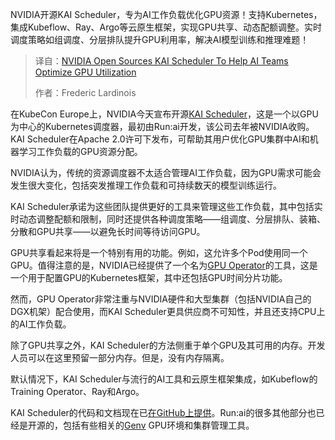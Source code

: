 <!--
title: NVIDIA开源KAI调度器，助力AI团队优化GPU利用率
cover: https://cdn.thenewstack.io/media/2025/03/38e95859-nvidia-gtp-logo-scaled.jpg
summary: NVIDIA开源KAI Scheduler，专为AI工作负载优化GPU资源！支持Kubernetes，集成Kubeflow、Ray、Argo等云原生框架，实现GPU共享、动态配额调整。实时调度策略如组调度、分层排队提升GPU利用率，解决AI模型训练和推理难题！
-->

NVIDIA开源KAI Scheduler，专为AI工作负载优化GPU资源！支持Kubernetes，集成Kubeflow、Ray、Argo等云原生框架，实现GPU共享、动态配额调整。实时调度策略如组调度、分层排队提升GPU利用率，解决AI模型训练和推理难题！

> 译自：[NVIDIA Open Sources KAI Scheduler To Help AI Teams Optimize GPU Utilization](https://thenewstack.io/nvidia-open-sources-kai-scheduler-to-help-ai-teams-optimize-gpu-utilization/)
> 
> 作者：Frederic Lardinois

在KubeCon Europe上，NVIDIA今天宣布开源[KAI Scheduler](https://github.com/NVIDIA/KAI-scheduler)，这是一个以GPU为中心的Kubernetes调度器，最初由Run:ai开发，该公司去年被NVIDIA收购。KAI Scheduler在Apache 2.0许可下发布，可帮助其用户优化GPU集群中AI和机器学习工作负载的GPU资源分配。

NVIDIA认为，传统的资源调度器不太适合管理AI工作负载，因为GPU需求可能会发生很大变化，包括突发推理工作负载和可持续数天的模型训练运行。

KAI Scheduler承诺为这些团队提供更好的工具来管理这些工作负载，其中包括实时动态调整配额和限制，同时还提供各种调度策略——组调度、分层排队、装箱、分散和GPU共享——以避免长时间等待访问GPU。

GPU共享看起来将是一个特别有用的功能。例如，这允许多个Pod使用同一个GPU。值得注意的是，NVIDIA已经提供了一个名为[GPU Operator](https://docs.nvidia.com/datacenter/cloud-native/gpu-operator/latest/index.html)的工具，这是一个用于配置GPU的Kubernetes框架，其中还包括GPU时间分片功能。

然而，GPU Operator非常注重与NVIDIA硬件和大型集群（包括NVIDIA自己的DGX机架）配合使用，而KAI Scheduler更具供应商不可知性，并且还支持CPU上的AI工作负载。

除了GPU共享之外，KAI Scheduler的方法侧重于单个GPU及其可用的内存。开发人员可以在这里预留一部分内存。但是，没有内存隔离。

默认情况下，KAI Scheduler与流行的AI工具和云原生框架集成，如Kubeflow的Training Operator、Ray和Argo。

KAI Scheduler的代码和文档现在已[在GitHub上提供](https://github.com/NVIDIA/KAI-Scheduler)。Run:ai的很多其他部分也已经是开源的，包括有些相关的[Genv](https://github.com/run-ai/genv) GPU环境和集群管理工具。